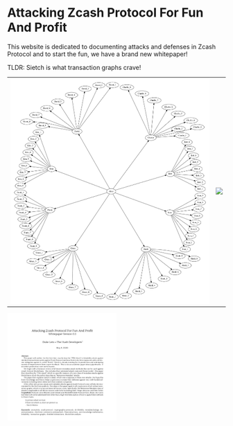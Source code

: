 # Attacking Zcash Protocol For Fun And Profit

This website is dedicated to documenting attacks and defenses in Zcash Protocol
and to start the fun, we have a brand new whitepaper!

TLDR: Sietch is what transaction graphs crave!

<table>
<tr>
<td> <img src="/sietch-graphviz.png"></td>
<td> <img src="/zcash-graph-dot.png"></td>
</tr>
</table>

<a href="/papers/attacking-zcash-for-fun-and-profit.pdf">
<img src="/img/attacking-zcash-protocol-abstract.png" height=50% width=50%>
</a>


